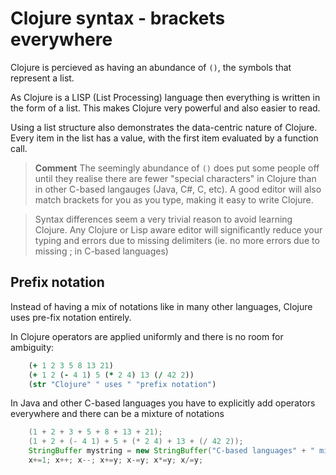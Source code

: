 # Clojure syntax - brackets everywhere

  Clojure is percieved as having an abundance of `()`, the symbols that represent a list.  
  
  As Clojure is a LISP (List Processing) language then everything is written in the form of a list.  This makes Clojure very powerful and also easier to read.

  Using a list structure also demonstrates the data-centric nature of Clojure.  Every item in the list has a value, with the first item evaluated by a function call.

> **Comment** The seemingly abundance of `()` does put some people off until they realise there are fewer "special characters" in Clojure than in other C-based langauges (Java, C#, C, etc).  A good editor will also match brackets for you as you type, making it easy to write Clojure.

> Syntax differences seem a very trivial reason to avoid learning Clojure.  Any Clojure or Lisp aware editor will significantly reduce your typing and errors due to missing delimiters (ie. no more errors due to missing ; in C-based languages)


## Prefix notation

  Instead of having a mix of notations like in many other languages, Clojure uses pre-fix notation entirely.

  In Clojure operators are applied uniformly and there is no room for ambiguity:
```clojure
    (+ 1 2 3 5 8 13 21)
    (+ 1 2 (- 4 1) 5 (* 2 4) 13 (/ 42 2))
    (str "Clojure" " uses " "prefix notation")
```
  In Java and other C-based languages you have to explicitly add operators everywhere and there can be a mixture of notations

```java
    (1 + 2 + 3 + 5 + 8 + 13 + 21);
    (1 + 2 + (- 4 1) + 5 + (* 2 4) + 13 + (/ 42 2));
    StringBuffer mystring = new StringBuffer("C-based languages" + " mix " + "notation");
    x+=1; x++; x--; x+=y; x-=y; x*=y; x/=y;
```
